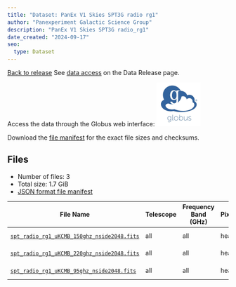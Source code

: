 ```yaml
---
title: "Dataset: PanEx V1 Skies SPT3G radio rg1"
author: "Panexperiment Galactic Science Group"
description: "PanEx V1 Skies SPT3G radio_rg1"
date_created: "2024-09-17"
seo:
  type: Dataset
---
```


[Back to release](./panexv1-spt.html#datasets)
See [data access](./panexv1-spt.html#data-access) on the Data Release page.

Access the data through the Globus web interface: [![Download via Globus](images/globus-logo.png)](https://app.globus.org/file-manager?origin_id=53b2a147-ae9d-4bbf-9d18-3b46d133d4bb&origin_path=%2Fspt3g%2Fradio_rg1%2F)

Download the [file manifest](https://g-0a470a.6b7bd8.0ec8.data.globus.org/spt3g/radio_rg1/manifest.json) for the exact file sizes and checksums.

## Files

- Number of files: 3
- Total size: 1.7 GiB
- [JSON format file manifest](https://g-0a470a.6b7bd8.0ec8.data.globus.org/spt3g/radio_rg1/manifest.json)

|                                                                       File Name                                                                       | Telescope | Frequency Band (GHz) | Pixelization | Nside | Unit  |   Size    |
| ----------------------------------------------------------------------------------------------------------------------------------------------------- | --------- | -------------------- | ------------ | ----: | ----- | --------- |
| [`spt_radio_rg1_uKCMB_150ghz_nside2048.fits`](https://g-0a470a.6b7bd8.0ec8.data.globus.org/spt3g/radio_rg1/spt_radio_rg1_uKCMB_150ghz_nside2048.fits) | all       | all                  | healpix      |  2048 | uKCMB | 576.0 MiB |
| [`spt_radio_rg1_uKCMB_220ghz_nside2048.fits`](https://g-0a470a.6b7bd8.0ec8.data.globus.org/spt3g/radio_rg1/spt_radio_rg1_uKCMB_220ghz_nside2048.fits) | all       | all                  | healpix      |  2048 | uKCMB | 576.0 MiB |
| [`spt_radio_rg1_uKCMB_95ghz_nside2048.fits`](https://g-0a470a.6b7bd8.0ec8.data.globus.org/spt3g/radio_rg1/spt_radio_rg1_uKCMB_95ghz_nside2048.fits)   | all       | all                  | healpix      |  2048 | uKCMB | 576.0 MiB |
